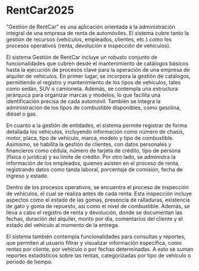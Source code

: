 # RentCar2025
"Gestión de RentCar" es una aplicación orientada a la administración integral de una empresa de renta de automóviles. El sistema cubre tanto la gestión de recursos (vehículos, empleados, clientes, etc.) como los procesos operativos (renta, devolución e inspección de vehículos).

El sistema Gestión de RentCar incluye un robusto conjunto de funcionalidades que cubren desde el mantenimiento de catálogos básicos hasta la ejecución de procesos clave para la operación de una empresa de alquiler de vehículos. En primer lugar, se incorpora la gestión de catálogos, permitiendo el registro y mantenimiento de los tipos de vehículos, tales como sedán, SUV o camioneta. Además, se contempla una estructura jerárquica para organizar marcas y modelos, lo que facilita una identificación precisa de cada automóvil. También se integra la administración de los tipos de combustible disponibles, como gasolina, diésel o gas.

En cuanto a la gestión de entidades, el sistema permite registrar de forma detallada los vehículos, incluyendo información como número de chasis, motor, placa, tipo de vehículo, marca, modelo y tipo de combustible. Asimismo, se habilita la gestión de clientes, con datos personales y financieros como cédula, número de tarjeta de crédito, tipo de persona (física o jurídica) y su límite de crédito. Por otro lado, se administra la información de los empleados, quienes asisten en el proceso de renta, registrando datos como tanda laboral, porcentaje de comisión, fecha de ingreso y estado.

Dentro de los procesos operativos, se encuentra el proceso de inspección de vehículos, el cual se realiza antes de cada renta. Esta inspección incluye aspectos como el estado de las gomas, presencia de ralladuras, existencia de gato y goma de repuesto, así como el nivel de combustible. Además, se lleva a cabo el registro de renta y devolución, donde se documentan las fechas, duración del alquiler, monto por día, comentarios del cliente y el estado del vehículo al momento de la entrega.

El sistema también contempla funcionalidades para consultas y reportes, que permiten al usuario filtrar y visualizar información específica, como rentas por cliente, por vehículo o por fechas determinadas. A esto se suman reportes estadísticos sobre las rentas, categorizadas por tipo de vehículo o periodo de tiempo.
